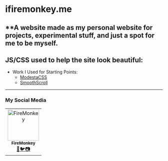 # ifiremonkey.me
**A website made as my personal website for projects, experimental stuff, and just a spot for me to be myself.
---
## JS/CSS used to help the site look beautiful:
- Work I Used for Starting Points:
  - [ModestaCSS](https://github.com/AlexFlipnote/ModestaCSS)
  - [SmoothScroll](https://github.com/alicelieutier/smoothScroll)
---
### My Social Media
<table><tr><td align="center"><a href="https://github.com/ItsFireMonkey"><img src="https://avatars2.githubusercontent.com/u/38590471?s=200&v=4" width="100px;" alt="FireMonkey"/><br /><sub><b>FireMonkey</b></sub></a><br><a href="https://github.com/ItsFireMonkey" title="Github">🔧</a><a href="https://twitter.com/iFireMonkey" title="Twitter">🐦</a><a href="https://youtube.com/firemonkeyv2" title="YouTube">📷</a></td></tr></table>
